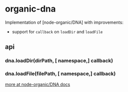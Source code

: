 # organic-dna

Implementation of [node-organic/DNA] with improvements:

* support for `callback` on `loadDir` and `loadFile`

## api

### dna.loadDir(dirPath, [ namespace,] callback)
### dna.loadFile(filePath, [ namespace,] callback)

[more at node-organic/DNA docs](https://github.com/VarnaLab/node-organic/blob/master/docs/DNA.md)